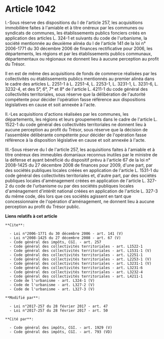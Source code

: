 # Article 1042

I.-Sous réserve des dispositions du I de l'article 257, les acquisitions immobilière faites à l'amiable et à titre onéreux
par les communes ou syndicats de communes, les établissements publics fonciers créés en application des articles L. 324-1 et
suivants du code de l'urbanisme, la société mentionnée au deuxième alinéa du I de l'article 141 de la loi n° 2006-1771 du 30
décembre 2006 de finances rectificative pour 2006, les départements, les régions et par les établissements publics communaux,
départementaux ou régionaux ne donnent lieu à aucune perception au profit du Trésor. 

Il en est de même des acquisitions de fonds de commerce réalisées par les collectivités ou établissements publics mentionnés
au premier alinéa dans le cadre des articles L. 2251-1 à L. 2251-4, L. 2253-1, L. 3231-1, L. 3231-6, L. 3232-4, et des 5°,
6°, 7° et 8° de l'article L. 4211-1 du code général des collectivités territoriales, sous réserve que la délibération de
l'autorité compétente pour décider l'opération fasse référence aux dispositions législatives en cause et soit annexée à
l'acte. 

II.-Les acquisitions d'actions réalisées par les communes, les départements, les régions et leurs groupements dans le cadre
de l'article L. 1522-1 du code général des collectivités territoriales ne donnent lieu à aucune perception au profit du
Trésor, sous réserve que la décision de l'assemblée délibérante compétente pour décider de l'opération fasse référence à la
disposition législative en cause et soit annexée à l'acte. 

III.-Sous réserve du I de l'article 257, les acquisitions faites à l'amiable et à titre onéreux des immeubles domaniaux
reconnus inutiles par le ministre de la défense et ayant bénéficié du dispositif prévu à l'article 67 de la loi n° 2008-1425
du 27 décembre 2008 de finances pour 2009, d'une part, par des sociétés publiques locales créées en application de l'article
L. 1531-1 du code général des collectivités territoriales et, d'autre part, par des sociétés publiques locales d'aménagement
créées en application de l'article L. 327-2 du code de l'urbanisme ou par des sociétés publiques locales d'aménagement
d'intérêt national créées en application de l'article L. 327-3 du même code, dès lors que ces sociétés agissent en tant que
concessionnaire de l'opération d'aménagement, ne donnent lieu à aucune perception au profit du Trésor public.

**Liens relatifs à cet article**

	**Cite**:

	  - Loi n°2006-1771 du 30 décembre 2006 - art. 141 (V)
	  - Loi n°2008-1425 du 27 décembre 2008 - art. 67 (V)
	  - Code général des impôts, CGI. - art. 257
	  - Code général des collectivités territoriales - art. L1522-1
	  - Code général des collectivités territoriales - art. L1531-1 (V)
	  - Code général des collectivités territoriales - art. L2251-1
	  - Code général des collectivités territoriales - art. L2253-1 (V)
	  - Code général des collectivités territoriales - art. L3231-1 (V)
	  - Code général des collectivités territoriales - art. L3231-6
	  - Code général des collectivités territoriales - art. L3232-4
	  - Code général des collectivités territoriales - art. L4211-1
	  - Code de l'urbanisme - art. L324-1 (V)
	  - Code de l'urbanisme - art. L327-2 (V)
	  - Code de l'urbanisme - art. L327-3 (V)

	**Modifié par**:

	  - Loi n°2017-257 du 28 février 2017 - art. 47
	  - Loi n°2017-257 du 28 février 2017 - art. 50

	**Cité par**:

	  - Code général des impôts, CGI. - art. 1929 (V)
	  - Code général des impôts, CGI. - art. 793 (VD)
